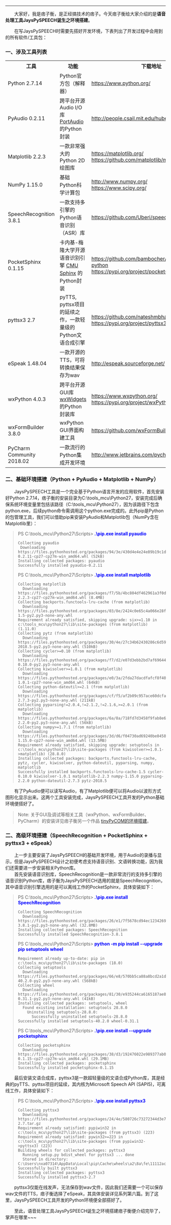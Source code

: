 ----

　　大家好，我是痞子衡，是正经搞技术的痞子。今天痞子衡给大家介绍的是**语音处理工具JaysPySPEECH诞生之环境搭建**。  

　　在写JaysPySPEECH时需要先搭好开发环境，下表列出了开发过程中会用到的所有软件/工具包：  

### 一、涉及工具列表

<table><tbody>
    <tr>
        <th style="width: 200px;">工具</th>
        <th style="width: 400px;">功能</th>
        <th style="width: 350px;">下载地址</th>
    </tr>
    <tr>
        <td>Python 2.7.14</td>
        <td>Python官方包（解释器）</td>
        <td><a href="https://www.python.org/">https://www.python.org/</a></td>
    </tr>
    <tr>
        <td>PyAudio 0.2.11</td>
        <td>跨平台开源Audio I/O库 <a href="http://www.portaudio.com/">PortAudio</a> 的Python封装</td>
        <td><a href="http://people.csail.mit.edu/hubert/pyaudio/">http://people.csail.mit.edu/hubert/pyaudio/</a></td>
    </tr>
    <tr>
        <td>Matplotlib 2.2.3</td>
        <td>一款非常强大的Python 2D绘图库</td>
        <td><a href="https://matplotlib.org/">https://matplotlib.org/</a><br>
            <a href="https://github.com/matplotlib/matplotlib">https://github.com/matplotlib/matplotlib</a><br>
        </td>
    </tr>
    <tr>
        <td>NumPy 1.15.0</td>
        <td>基础Python科学计算包</td>
        <td><a href="http://www.numpy.org/">http://www.numpy.org/</a><br>
            <a href="https://www.scipy.org/">https://www.scipy.org/</a><br>
        </td>
    </tr>
    <tr>
        <td>SpeechRecognition 3.8.1</td>
        <td>一款支持多引擎的Python语音识别（ASR）库</td>
        <td><a href="https://github.com/Uberi/speech_recognition">https://github.com/Uberi/speech_recognition</a></td>
    </tr>
    <tr>
        <td>PocketSphinx 0.1.15</td>
        <td>卡内基-梅隆大学开源语音识别引擎 <a href="https://cmusphinx.github.io/">CMU Sphinx</a> 的Python封装</td>
        <td><a href="https://github.com/bambocher/pocketsphinx-python">https://github.com/bambocher/pocketsphinx-python</a><br>
		    <a href="https://pypi.org/project/pocketsphinx/">https://pypi.org/project/pocketsphinx/</a>
		</td>
    </tr>
    <tr>
        <td>pyttsx3 2.7</td>
        <td>pyTTS, pyttsx项目的延续之作，一款轻量级的Python文语合成引擎</td>
        <td><a href="https://github.com/nateshmbhat/pyttsx3">https://github.com/nateshmbhat/pyttsx3</a><br>
            <a href="https://pypi.org/project/pyttsx3/">https://pypi.org/project/pyttsx3/</a>
		</td>
    </tr>
    <tr>
        <td>eSpeak 1.48.04</td>
        <td>一款开源的TTS，可将转换结果保存为wav</td>
        <td><a href="http://espeak.sourceforge.net/">http://espeak.sourceforge.net/</a></td>
    </tr>
    <tr>
        <td>wxPython 4.0.3</td>
        <td>跨平台开源GUI库 <a href="https://www.wxwidgets.org/">wxWidgets</a> 的Python封装库</td>
        <td><a href="https://www.wxpython.org/">https://www.wxpython.org/</a><br>
            <a href="https://pypi.org/project/wxPython/">https://pypi.org/project/wxPython/</a>
        </td>
    </tr>
    <tr>
        <td>wxFormBuilder 3.8.0</td>
        <td>wxPython GUI界面构建工具</td>
        <td><a href="https://github.com/wxFormBuilder/wxFormBuilder">https://github.com/wxFormBuilder/wxFormBuilder</a></td>
    </tr>
    <tr>
        <td>PyCharm Community 2018.02</td>
        <td>一款流行的Python集成开发环境</td>
        <td><a href="http://www.jetbrains.com/pycharm/">http://www.jetbrains.com/pycharm/</a></td>
    </tr>
</table>

### 二、基础环境搭建（Python + PyAudio + Matplotlib + NumPy）
　　JaysPySPEECH工具是一个完全基于Python语言开发的应用软件，首先安装好Python 2.7.14，痞子衡的安装目录为C:\tools_mcu\Python27，安装完成后确保系统环境变量里包括该路径（C:\tools_mcu\Python27），因为该路径下包含python.exe，后续python命令需调用这个python.exe完成的。此外pip是Python的包管理工具，我们可以借助pip来安装PyAudio和Matplotlib包（NumPy含在Matplotlib里）：  

> PS C:\tools_mcu\Python27\Scripts><font style="font-weight:bold;" color="Blue"> .\pip.exe install pyaudio</font>
> ```text
> Collecting pyaudio
>  Downloading https://files.pythonhosted.org/packages/94/3e/430d4e4e24e89b19c1df052644f69e03d64c1ae2e83f5a14bd365e0236de/PyAudio-0.2.11-cp27-cp27m-win_amd64.whl (52kB)
> Installing collected packages: pyaudio
> Successfully installed pyaudio-0.2.11
> ```
>
> PS C:\tools_mcu\Python27\Scripts><font style="font-weight:bold;" color="Blue"> .\pip.exe install matplotlib</font>
> ```text
> Collecting matplotlib
>   Downloading https://files.pythonhosted.org/packages/f7/5b/4bc804df462961a3f0d138243611ce24b7899db04e6043e46df0ff1080e9/matplotlib-2.2.3-cp27-cp27m-win_amd64.whl (8.4MB)
> Collecting backports.functools-lru-cache (from matplotlib)
>   Downloading https://files.pythonhosted.org/packages/03/8e/2424c0e65c4a066e28f539364deee49b6451f8fcd4f718fefa50cc3dcf48/backports.functools_lru_cache-1.5-py2.py3-none-any.whl
> Requirement already satisfied, skipping upgrade: six>=1.10 in c:\tools_mcu\python27\lib\site-packages (from matplotlib) (1.11.0)
> Collecting pytz (from matplotlib)
>   Downloading https://files.pythonhosted.org/packages/30/4e/27c34b62430286c6d59177a0842ed90dc789ce5d1ed740887653b898779a/pytz-2018.5-py2.py3-none-any.whl (510kB)
> Collecting cycler>=0.10 (from matplotlib)
>   Downloading https://files.pythonhosted.org/packages/f7/d2/e07d3ebb2bd7af696440ce7e754c59dd546ffe1bbe732c8ab68b9c834e61/cycler-0.10.0-py2.py3-none-any.whl
> Collecting kiwisolver>=1.0.1 (from matplotlib)
>   Downloading https://files.pythonhosted.org/packages/e0/3a/2fda27dacdfafcf8f40cce2be09890b1443af3e65c3ab8f7294216a2946b/kiwisolver-1.0.1-cp27-none-win_amd64.whl (64kB)
> Collecting python-dateutil>=2.1 (from matplotlib)
>   Downloading https://files.pythonhosted.org/packages/cf/f5/af2b09c957ace60dcfac112b669c45c8c97e32f94aa8b56da4c6d1682825/python_dateutil-2.7.3-py2.py3-none-any.whl (211kB)
> Collecting pyparsing!=2.0.4,!=2.1.2,!=2.1.6,>=2.0.1 (from matplotlib)
>   Downloading https://files.pythonhosted.org/packages/6a/8a/718fd7d3458f9fab8e67186b00abdd345b639976bc7fb3ae722e1b026a50/pyparsing-2.2.0-py2.py3-none-any.whl (56kB)
> Collecting numpy>=1.7.1 (from matplotlib)
>   Downloading https://files.pythonhosted.org/packages/3d/d6/f04730ad69240be04584b3979dcd2f0b25f9e58463547df6fcafa139c567/numpy-1.15.0-cp27-none-win_amd64.whl (13.5MB)
> Requirement already satisfied, skipping upgrade: setuptools in c:\tools_mcu\python27\lib\site-packages (from kiwisolver>=1.0.1->matplotlib) (28.8.0)
> Installing collected packages: backports.functools-lru-cache, pytz, cycler, kiwisolver, python-dateutil, pyparsing, numpy, matplotlib
> Successfully installed backports.functools-lru-cache-1.5 cycler-0.10.0 kiwisolver-1.0.1 matplotlib-2.2.3 numpy-1.15.0 pyparsing-2.2.0 python-dateutil-2.7.3 pytz-2018.5
> ```

　　有了PyAudio便可以读写Audio，有了Matplotlib便可以将Audio以波形方式图形化显示出来。这两个工具安装完成，JaysPySPEECH工具开发的Python基础环境便搭好了。  

> Note: 关于GUI及调试等相关工具（wxPython、wxFormBuilder、PyCharm）的安装详见痞子衡另一个作品 [tinyPyCOM的环境搭建](http://www.cnblogs.com/henjay724/p/9416049.html)。

### 二、高级环境搭建（SpeechRecognition + PocketSphinx + pyttsx3 + eSpeak）
　　上一步主要安装了JaysPySPEECH的基础开发环境，用于Audio的录播与显示，但是JaysPySPEECH设计之初便考虑支持语音识别、文语转换功能，因为我们还需要进一步安装相关Python库。  
　　首先安装语音识别库，SpeechRecognition是一款非常流行的支持多引擎的语音识别Python库，痞子衡为JaysPySPEECH选用的就是SpeechRecognition，其中语音识别引擎选用的是可以离线工作的PocketSphinx，具体安装如下：  

> PS C:\tools_mcu\Python27\Scripts><font style="font-weight:bold;" color="Blue">  .\pip.exe install SpeechRecognition</font>
> ```text
> Collecting SpeechRecognition
>   Downloading https://files.pythonhosted.org/packages/26/e1/7f5678cd94ec1234269d23756dbdaa4c8cfaed973412f88ae8adf7893a50/SpeechRecognition-3.8.1-py2.py3-none-any.whl (32.8MB)
> Installing collected packages: SpeechRecognition
> Successfully installed SpeechRecognition-3.8.1
> ```
>
> PS C:\tools_mcu\Python27\Scripts><font style="font-weight:bold;" color="Blue"> python -m pip install --upgrade pip setuptools wheel</font>
> ```text
> Requirement already up-to-date: pip in c:\tools_mcu\python27\lib\site-packages (18.0)
> Collecting setuptools
>   Downloading https://files.pythonhosted.org/packages/66/e8/570bb5ca88a8bcd2a1db9c6246bb66615750663ffaaeada95b04ffe74e12/setuptools-40.2.0-py2.py3-none-any.whl (568kB)
> Collecting wheel
>   Downloading https://files.pythonhosted.org/packages/81/30/e935244ca6165187ae8be876b6316ae201b71485538ffac1d718843025a9/wheel-0.31.1-py2.py3-none-any.whl (41kB)
> Installing collected packages: setuptools, wheel
>   Found existing installation: setuptools 28.8.0
>     Uninstalling setuptools-28.8.0:
>       Successfully uninstalled setuptools-28.8.0
> Successfully installed setuptools-40.2.0 wheel-0.31.1
> ```
>
> PS C:\tools_mcu\Python27\Scripts><font style="font-weight:bold;" color="Blue"> .\pip.exe install --upgrade pocketsphinx</font>
> ```text
> Collecting pocketsphinx
>   Downloading https://files.pythonhosted.org/packages/38/d3/192476022e989377ab00cb84fb0b18790e400bbd58e464155c58cb4622f8/pocketsphinx-0.1.15-cp27-cp27m-win_amd64.whl (29.1MB)
> Installing collected packages: pocketsphinx
> Successfully installed pocketsphinx-0.1.15
> ```

　　最后安装文语合成库，pyttsx3是一款超轻量级的文语合成Python库，其是经典的pyTTS、pyttsx项目的延续，其内核为Microsoft Speech API (SAPI5)，可离线工作，具体安装如下：  

> PS C:\tools_mcu\Python27\Scripts><font style="font-weight:bold;" color="Blue"> .\pip.exe install pyttsx3</font>
> ```text
> Collecting pyttsx3
>   Downloading https://files.pythonhosted.org/packages/24/4e/580726c73272344d3e74b7aaffae55ff6b6450061fbecb8cc6e112531c02/pyttsx3-2.7.tar.gz
> Requirement already satisfied: pypiwin32 in c:\tools_mcu\python27\lib\site-packages (from pyttsx3) (223)
> Requirement already satisfied: pywin32>=223 in c:\tools_mcu\python27\lib\site-packages (from pypiwin32->pyttsx3) (223)
> Building wheels for collected packages: pyttsx3
>   Running setup.py bdist_wheel for pyttsx3 ... done
>   Stored in directory: C:\Users\nxa07314\AppData\Local\pip\Cache\wheels\a2\8a\fe\11112aca9c89142c3a404bc67ef3393a7ad530da26639a05d4
> Successfully built pyttsx3
> Installing collected packages: pyttsx3
> Successfully installed pyttsx3-2.7
> ```

　　pyttsx3仅能在线发声，无法保存到wav文件，因此我们还需要一个可以保存wav文件的TTS，痞子衡选择了eSpeak，其具体安装详见系列第六篇。到了这里，JaysPySPEECH工具开发的Python环境便全部搭好了。

　　至此，语音处理工具JaysPySPEECH诞生之环境搭建痞子衡便介绍完毕了，掌声在哪里~~~  


